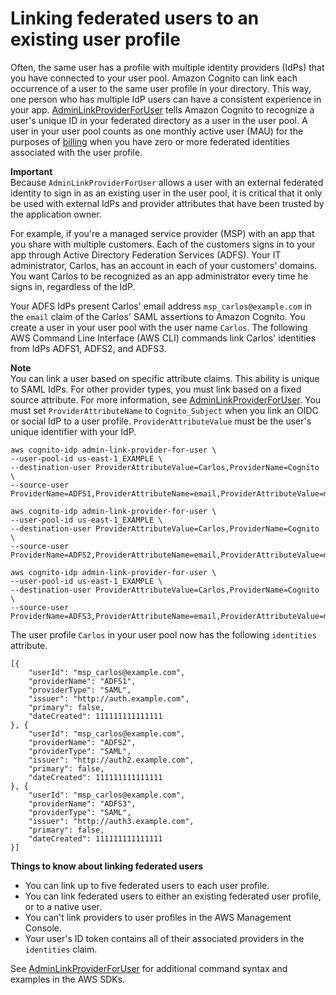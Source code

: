 # Linking federated users to an existing user profile<a name="cognito-user-pools-identity-federation-consolidate-users"></a>

Often, the same user has a profile with multiple identity providers \(IdPs\) that you have connected to your user pool\. Amazon Cognito can link each occurrence of a user to the same user profile in your directory\. This way, one person who has multiple IdP users can have a consistent experience in your app\. [AdminLinkProviderForUser](https://docs.aws.amazon.com/cognito-user-identity-pools/latest/APIReference/API_AdminLinkProviderForUser.html) tells Amazon Cognito to recognize a user's unique ID in your federated directory as a user in the user pool\. A user in your user pool counts as one monthly active user \(MAU\) for the purposes of [billing](http://aws.amazon.com/cognito/pricing/) when you have zero or more federated identities associated with the user profile\.

**Important**  
Because `AdminLinkProviderForUser` allows a user with an external federated identity to sign in as an existing user in the user pool, it is critical that it only be used with external IdPs and provider attributes that have been trusted by the application owner\.

For example, if you're a managed service provider \(MSP\) with an app that you share with multiple customers\. Each of the customers signs in to your app through Active Directory Federation Services \(ADFS\)\. Your IT administrator, Carlos, has an account in each of your customers' domains\. You want Carlos to be recognized as an app administrator every time he signs in, regardless of the IdP\.

Your ADFS IdPs present Carlos' email address `msp_carlos@example.com` in the `email` claim of the Carlos' SAML assertions to Amazon Cognito\. You create a user in your user pool with the user name `Carlos`\. The following AWS Command Line Interface \(AWS CLI\) commands link Carlos' identities from IdPs ADFS1, ADFS2, and ADFS3\.

**Note**  
You can link a user based on specific attribute claims\. This ability is unique to SAML IdPs\. For other provider types, you must link based on a fixed source attribute\. For more information, see [AdminLinkProviderForUser](https://docs.aws.amazon.com/cognito-user-identity-pools/latest/APIReference/API_AdminLinkProviderForUser.html)\. You must set `ProviderAttributeName` to `Cognito_Subject` when you link an OIDC or social IdP to a user profile\. `ProviderAttributeValue` must be the user's unique identifier with your IdP\.

```
aws cognito-idp admin-link-provider-for-user \
--user-pool-id us-east-1_EXAMPLE \
--destination-user ProviderAttributeValue=Carlos,ProviderName=Cognito \
--source-user ProviderName=ADFS1,ProviderAttributeName=email,ProviderAttributeValue=msp_carlos@example.com

aws cognito-idp admin-link-provider-for-user \
--user-pool-id us-east-1_EXAMPLE \
--destination-user ProviderAttributeValue=Carlos,ProviderName=Cognito \
--source-user ProviderName=ADFS2,ProviderAttributeName=email,ProviderAttributeValue=msp_carlos@example.com

aws cognito-idp admin-link-provider-for-user \
--user-pool-id us-east-1_EXAMPLE \
--destination-user ProviderAttributeValue=Carlos,ProviderName=Cognito \
--source-user ProviderName=ADFS3,ProviderAttributeName=email,ProviderAttributeValue=msp_carlos@example.com
```

The user profile `Carlos` in your user pool now has the following `identities` attribute\.

```
[{
    "userId": "msp_carlos@example.com",
    "providerName": "ADFS1",
    "providerType": "SAML",
    "issuer": "http://auth.example.com",
    "primary": false,
    "dateCreated": 111111111111111
}, {
    "userId": "msp_carlos@example.com",
    "providerName": "ADFS2",
    "providerType": "SAML",
    "issuer": "http://auth2.example.com",
    "primary": false,
    "dateCreated": 111111111111111
}, {
    "userId": "msp_carlos@example.com",
    "providerName": "ADFS3",
    "providerType": "SAML",
    "issuer": "http://auth3.example.com",
    "primary": false,
    "dateCreated": 111111111111111
}]
```

**Things to know about linking federated users**
+ You can link up to five federated users to each user profile\.
+ You can link federated users to either an existing federated user profile, or to a native user\.
+ You can't link providers to user profiles in the AWS Management Console\.
+ Your user's ID token contains all of their associated providers in the `identities` claim\.

See [AdminLinkProviderForUser](https://docs.aws.amazon.com/cognito-user-identity-pools/latest/APIReference/API_AdminLinkProviderForUser.html) for additional command syntax and examples in the AWS SDKs\.